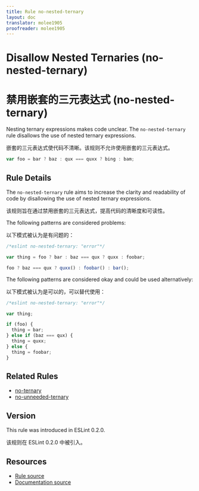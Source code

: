 ```yaml
---
title: Rule no-nested-ternary
layout: doc
translator: molee1905
proofreader: molee1905
---
```

<!-- Note: No pull requests accepted for this file. See README.md in the root directory for details. -->

# Disallow Nested Ternaries (no-nested-ternary)

# 禁用嵌套的三元表达式 (no-nested-ternary)

Nesting ternary expressions makes code unclear. The `no-nested-ternary` rule disallows the use of nested ternary expressions.

嵌套的三元表达式使代码不清晰。该规则不允许使用嵌套的三元表达式。

```js
var foo = bar ? baz : qux === quxx ? bing : bam;
```

## Rule Details

The `no-nested-ternary` rule aims to increase the clarity and readability of code by disallowing the use of nested ternary expressions.

该规则旨在通过禁用嵌套的三元表达式，提高代码的清晰度和可读性。

The following patterns are considered problems:

以下模式被认为是有问题的：

```js
/*eslint no-nested-ternary: "error"*/

var thing = foo ? bar : baz === qux ? quxx : foobar;

foo ? baz === qux ? quxx() : foobar() : bar();
```

The following patterns are considered okay and could be used alternatively:

以下模式被认为是可以的，可以替代使用：

```js
/*eslint no-nested-ternary: "error"*/

var thing;

if (foo) {
  thing = bar;
} else if (baz === qux) {
  thing = quxx;
} else {
  thing = foobar;
}
```

## Related Rules

* [no-ternary](no-ternary)
* [no-unneeded-ternary](no-unneeded-ternary)

## Version

This rule was introduced in ESLint 0.2.0.

该规则在 ESLint 0.2.0 中被引入。

## Resources

* [Rule source](https://github.com/eslint/eslint/tree/master/lib/rules/no-nested-ternary.js)
* [Documentation source](https://github.com/eslint/eslint/tree/master/docs/rules/no-nested-ternary.md)
